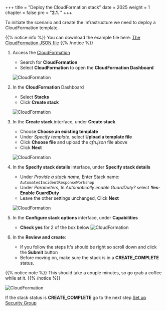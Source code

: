 +++
title = "Deploy the CloudFormation stack"
date = 2025
weight = 1
chapter = false
pre = "<b>2.1. </b>"
+++

<!-- ## Deploy the CloudFormation stack -->

To initiate the scenario and create the infrastructure we need to deploy a CloudFormation template.

{{% notice info %}}
You can download the example file here: [The CloudFormation JSON file](files/cfn.json)
{{% /notice %}}

1. Access the [CloudFormation](https://us-east-1.console.aws.amazon.com/cloudformation/home?region=us-east-1#/stacks/create)

   - Search for **CloudFormation**
   - Select **CloudFormation** to open the **CloudFormation Dashboard**

   ![CloudFormation](/images/2/2.1/CloudFormation.png)

2. In the **CloudFormation** Dashboard

   - Select **Stacks**
   - Click **Create stack**

   ![CloudFormation](/images/2/2.1/Stack.png?width=90pc)

3. In the **Create stack** interface, under **Create stack**

   - Choose **Choose an existing template**
   - Under _Specify template_, select **Upload a template file**
   - Click **Choose file** and upload the _cfn.json_ file above
   - Click **Next**

   ![CloudFormation](/images/2/2.1/Create_stack.png?width=90pc)

4. In the **Specify stack details** interface, under **Specify stack details**

   - Under _Provide a stack name_, Enter Stack name: `AutomatedIncidentResponseWorkshop`
   - Under _Parameters_, In _Automatically enable GuardDuty?_ select **Yes-Enable GuardDuty** 
   - Leave the other settings unchanged, Click **Next**

   ![CloudFormation](/images/2/2.1/Specify_stack_details.png?width=90pc)

5. In the **Configure stack options** interface, under **Capabilities**

   - **Check yes** for 2 of the box below
     ![CloudFormation](/images/2/2.1/Capabilities.png?width=90pc)

6. In the **Review and create**:
   - If you follow the steps It's should be right so scroll down and click the **Submit** button
   - Before moving on, make sure the stack is in a **CREATE_COMPLETE** status.

{{% notice note %}}
This should take a couple minutes, so go grab a coffee while at it.
{{% /notice %}}

   ![CloudFormation](/images/2/2.1/Stack_create_complete.png?width=90pc)

If the stack status is **CREATE_COMPLETE** go to the next step [Set up Security Group](../2.2-Set-up-Security-Group)
